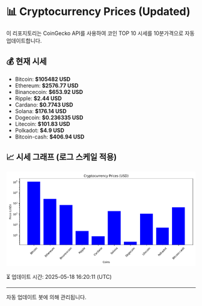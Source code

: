 
# 📊 Cryptocurrency Prices (Updated)

이 리포지토리는 CoinGecko API를 사용하여 코인 TOP 10 시세를 10분가격으로 자동 업데이트합니다.

## 💰 현재 시세
- Bitcoin: **$105482 USD**
- Ethereum: **$2576.77 USD**
- Binancecoin: **$653.92 USD**
- Ripple: **$2.44 USD**
- Cardano: **$0.7743 USD**
- Solana: **$176.14 USD**
- Dogecoin: **$0.236335 USD**
- Litecoin: **$101.83 USD**
- Polkadot: **$4.9 USD**
- Bitcoin-cash: **$406.94 USD**

## 📈 시세 그래프 (로그 스케일 적용)
![Crypto Prices](crypto_prices.png)

⏳ 업데이트 시간: 2025-05-18 16:20:11 (UTC)

---
자동 업데이트 봇에 의해 관리됩니다.
